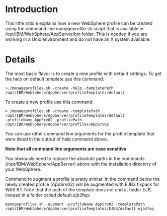 # Introduction #

This little article explains how a new WebSphere profile can be created using the command line manageprofile.sh script that is available in /opt/IBM/WebSphere/AppServer/bin folder. This is needed if you are working in a Unix environment and do not have an X system available.


# Details #
The most basic flavor is to create a new profile with default settings. To get the help on default template use this command:

```
>./manageprofiles.sh -create -help -templatePath /opt/IBM/WebSphere/AppServer/profileTemplates/default
```

To create a new profile use this command:

```
>./manageprofiles.sh -create -templatePath /opt/IBM/WebSphere/AppServer/profileTemplates/default 
-profileName AppSrv02 -profilePath /opt/IBM/WebSphere/AppServer/profiles/AppSrv02
```

You can use other command line arguments for the profile template that were listed in the output of help command above.

**Note that all command line arguments are case sensitive**

You obviously need to replace the absolute paths in the commands (/opt/IBM/WebSphere/AppServer) above with the installation directory of your WebSphere.

Command to augment a profile is pretty similar. In the command below the newly created profile (AppSrv02) will be augmented with EJB3 fixpack for WAS 6.1. Note that the path of the template does not end at folder EJB, instead in a folder called default.ejb3fep:

```
manageprofiles.sh -augment -profileName AppSrv02 -templatePath /opt/IBM/WebSphere/AppServer/profileTemplates/EJB3/default.ejb3fep
```